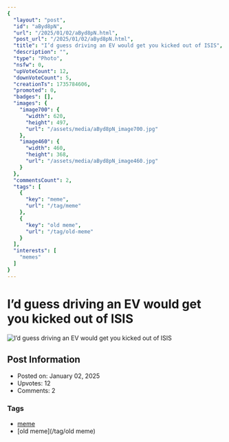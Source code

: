 ```yaml
---
{
  "layout": "post",
  "id": "aByd8pN",
  "url": "/2025/01/02/aByd8pN.html",
  "post_url": "/2025/01/02/aByd8pN.html",
  "title": "I’d guess driving an EV would get you kicked out of ISIS",
  "description": "",
  "type": "Photo",
  "nsfw": 0,
  "upVoteCount": 12,
  "downVoteCount": 5,
  "creationTs": 1735784606,
  "promoted": 0,
  "badges": [],
  "images": {
    "image700": {
      "width": 620,
      "height": 497,
      "url": "/assets/media/aByd8pN_image700.jpg"
    },
    "image460": {
      "width": 460,
      "height": 368,
      "url": "/assets/media/aByd8pN_image460.jpg"
    }
  },
  "commentsCount": 2,
  "tags": [
    {
      "key": "meme",
      "url": "/tag/meme"
    },
    {
      "key": "old meme",
      "url": "/tag/old-meme"
    }
  ],
  "interests": [
    "memes"
  ]
}
---
```


# I’d guess driving an EV would get you kicked out of ISIS

![I’d guess driving an EV would get you kicked out of ISIS](/assets/media/aByd8pN_image700.jpg)

## Post Information

- Posted on: January 02, 2025
- Upvotes: 12
- Comments: 2

### Tags

- [meme](/tag/meme)
- [old meme](/tag/old meme)
